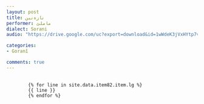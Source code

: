 ```yaml
---
layout: post
title: نازه‌نین
performer: ماملێ
dialect: Sorani
audio: "https://drive.google.com/uc?export=download&id=1wWdeK3jVxHYtp7v_FKExsdapEv-504JN"

categories:
- Goranî

comments: true
---
```


<div class="language-plaintext highlighter-rouge">
    <div class="highlight">
        <pre class="highlight">
            <code>
        {% for line in site.data.item82.item.lg %}
        {{ line }}
        {% endfor %}
            </code>
        </pre>
    </div>
</div>

